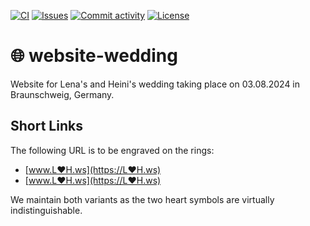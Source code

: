 [![CI](https://img.shields.io/github/actions/workflow/status/janheinrichmerker/website-wedding/ci.yml?branch=main&style=flat-square)](https://github.com/janheinrichmerker/website-wedding/actions/workflows/ci.yml)
[![Issues](https://img.shields.io/github/issues/janheinrichmerker/website-wedding?style=flat-square)](https://github.com/janheinrichmerker/website-wedding/issues)
[![Commit activity](https://img.shields.io/github/commit-activity/m/janheinrichmerker/website-wedding?style=flat-square)](https://github.com/janheinrichmerker/website-wedding/commits)
[![License](https://img.shields.io/github/license/janheinrichmerker/website-wedding?style=flat-square)](LICENSE)

# 🌐 website-wedding

Website for Lena's and Heini's wedding taking place on 03.08.2024 in Braunschweig, Germany.

## Short Links

The following URL is to be engraved on the rings:

- [www.L❤H.ws](https://L❤H.ws)
- [www.L♥H.ws](https://L♥H.ws)

We maintain both variants as the two heart symbols are virtually indistinguishable.

